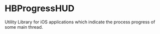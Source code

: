 # HBProgressHUD 
Utility Library for iOS applications which indicate the process progress of some main thread.
